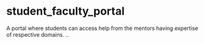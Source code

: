 # student_faculty_portal
A portal where students can access help from the mentors having expertise of respective domains.
..
